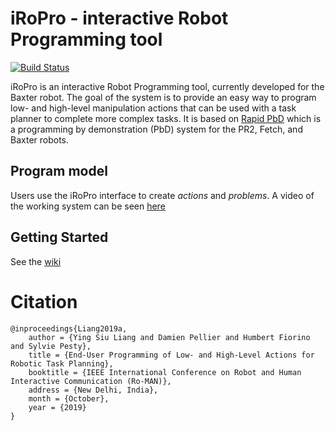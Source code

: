 # iRoPro - interactive Robot Programming tool
[![Build Status](http://build.ros.org/buildStatus/icon?job=Ibin_uT64__rapid_pbd__ubuntu_trusty_amd64__binary)](http://build.ros.org/job/Ibin_uT64__rapid_pbd__ubuntu_trusty_amd64__binary/)

iRoPro is an interactive Robot Programming tool, currently developed for the Baxter robot.
The goal of the system is to provide an easy way to program low- and high-level manipulation actions that can be used with a task planner to complete more complex tasks.
It is based on [Rapid PbD](https://github.com/jstnhuang/rapid_pbd/) which is a programming by demonstration (PbD) system for the PR2, Fetch, and Baxter robots.

## Program model
Users use the iRoPro interface to create *actions* and *problems*.
A video of the working system can be seen [here](https://youtu.be/NgaTPG8dZwg)

## Getting Started

See the [wiki](https://github.com/ysl208/iRoPro/wiki)

# Citation
```
@inproceedings{Liang2019a,
	author = {Ying Siu Liang and Damien Pellier and Humbert Fiorino and Sylvie Pesty},
	title = {End-User Programming of Low- and High-Level Actions for Robotic Task Planning},
	booktitle = {IEEE International Conference on Robot and Human Interactive Communication (Ro-MAN)},
	address = {New Delhi, India},
	month = {October},
	year = {2019}
}
```
